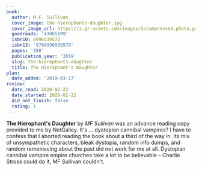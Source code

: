 ```yaml
---
book:
  author: M.F. Sullivan
  cover_image: the-hierophants-daughter.jpg
  cover_image_url: https://i.gr-assets.com/images/S/compressed.photo.goodreads.com/books/1546783070l/43065199._SX98_.jpg
  goodreads: '43065199'
  isbn10: 0996539573
  isbn13: '9780996539579'
  pages: '298'
  publication_year: '2019'
  slug: the-hierophants-daughter
  title: The Hierophant's Daughter
plan:
  date_added: '2019-03-17'
review:
  date_read: 2020-02-23
  date_started: 2020-02-22
  did_not_finish: false
  rating: 1
---
```


**The Hierophant's Daughter** by *MF Sullivan* was an advance reading copy provided to me by NetGalley. It's … dystopian cannibal vampires? I have to confess that I aborted reading the book about a third of the way in. Its mix of unsympathetic characters, bleak dystopia, random info dumps, and random remeniscing about the past did not work for me at all. Dystopian cannibal vampire empire churches take a lot to be believable – Charlie Stross could do it, MF Sullivan couldn't.
